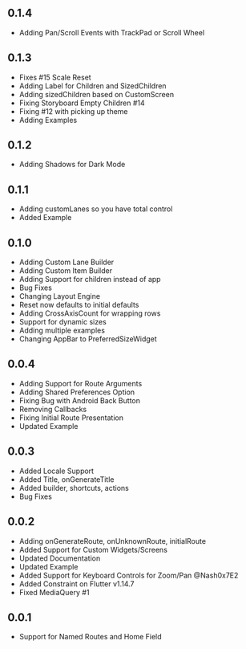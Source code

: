 ## 0.1.4

* Adding Pan/Scroll Events with TrackPad or Scroll Wheel

## 0.1.3

* Fixes #15 Scale Reset
* Adding Label for Children and SizedChildren
* Adding sizedChildren based on CustomScreen
* Fixing Storyboard Empty Children #14
* Fixing #12 with picking up theme
* Adding Examples

## 0.1.2

* Adding Shadows for Dark Mode

## 0.1.1

* Adding customLanes so you have total control
* Added Example

## 0.1.0

* Adding Custom Lane Builder
* Adding Custom Item Builder
* Adding Support for children instead of app
* Bug Fixes
* Changing Layout Engine
* Reset now defaults to initial defaults
* Adding CrossAxisCount for wrapping rows
* Support for dynamic sizes
* Adding multiple examples
* Changing AppBar to PreferredSizeWidget

## 0.0.4

* Adding Support for Route Arguments
* Adding Shared Preferences Option
* Fixing Bug with Android Back Button
* Removing Callbacks
* Fixing Initial Route Presentation
* Updated Example

## 0.0.3

* Added Locale Support
* Added Title, onGenerateTitle
* Added builder, shortcuts, actions
* Bug Fixes

## 0.0.2

* Adding onGenerateRoute, onUnknownRoute, initialRoute
* Added Support for Custom Widgets/Screens
* Updated Documentation
* Updated Example
* Added Support for Keyboard Controls for Zoom/Pan @Nash0x7E2
* Added Constraint on Flutter v1.14.7
* Fixed MediaQuery #1

## 0.0.1

* Support for Named Routes and Home Field
